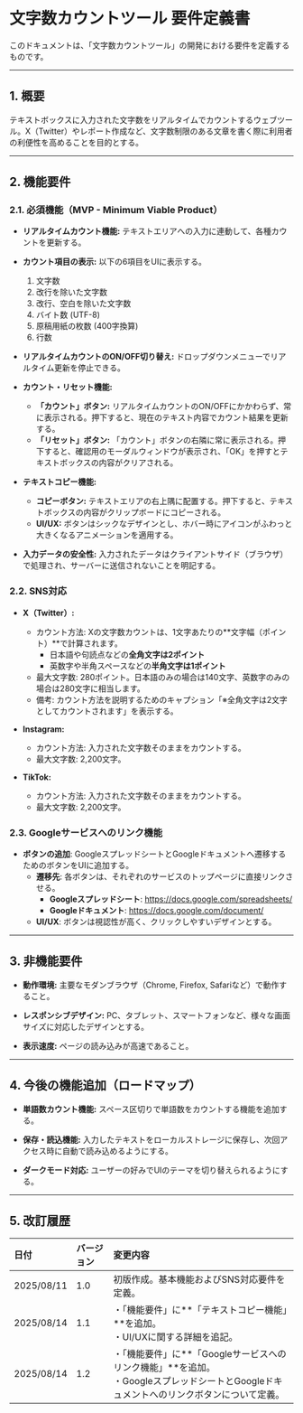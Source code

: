 # 文字数カウントツール 要件定義書

このドキュメントは、「文字数カウントツール」の開発における要件を定義するものです。

---

## 1. 概要

テキストボックスに入力された文字数をリアルタイムでカウントするウェブツール。X（Twitter）やレポート作成など、文字数制限のある文章を書く際に利用者の利便性を高めることを目的とする。

---

## 2. 機能要件

### 2.1. 必須機能（MVP - Minimum Viable Product）

* **リアルタイムカウント機能:** テキストエリアへの入力に連動して、各種カウントを更新する。

* **カウント項目の表示:** 以下の6項目をUIに表示する。
    1.  文字数
    2.  改行を除いた文字数
    3.  改行、空白を除いた文字数
    4.  バイト数 (UTF-8)
    5.  原稿用紙の枚数 (400字換算)
    6.  行数

* **リアルタイムカウントのON/OFF切り替え:** ドロップダウンメニューでリアルタイム更新を停止できる。

* **カウント・リセット機能:**
    * **「カウント」ボタン:** リアルタイムカウントのON/OFFにかかわらず、常に表示される。押下すると、現在のテキスト内容でカウント結果を更新する。
    * **「リセット」ボタン:** 「カウント」ボタンの右隣に常に表示される。押下すると、確認用のモーダルウィンドウが表示され、「OK」を押すとテキストボックスの内容がクリアされる。

* **テキストコピー機能:**
    * **コピーボタン:** テキストエリアの右上隅に配置する。押下すると、テキストボックスの内容がクリップボードにコピーされる。
    * **UI/UX:** ボタンはシックなデザインとし、ホバー時にアイコンがふわっと大きくなるアニメーションを適用する。

* **入力データの安全性:** 入力されたデータはクライアントサイド（ブラウザ）で処理され、サーバーに送信されないことを明記する。

### 2.2. SNS対応

* **X（Twitter）:**
    * カウント方法: Xの文字数カウントは、1文字あたりの**文字幅（ポイント）**で計算されます。
        * 日本語や句読点などの**全角文字は2ポイント**
        * 英数字や半角スペースなどの**半角文字は1ポイント**
    * 最大文字数: 280ポイント。日本語のみの場合は140文字、英数字のみの場合は280文字に相当します。
    * 備考: カウント方法を説明するためのキャプション「※全角文字は2文字としてカウントされます」を表示する。

* **Instagram:**
    * カウント方法: 入力された文字数そのままをカウントする。
    * 最大文字数: 2,200文字。

* **TikTok:**
    * カウント方法: 入力された文字数そのままをカウントする。
    * 最大文字数: 2,200文字。

### 2.3. Googleサービスへのリンク機能

* **ボタンの追加**: GoogleスプレッドシートとGoogleドキュメントへ遷移するためのボタンをUIに追加する。
    * **遷移先**: 各ボタンは、それぞれのサービスのトップページに直接リンクさせる。
        * **Googleスプレッドシート**: https://docs.google.com/spreadsheets/
        * **Googleドキュメント**: https://docs.google.com/document/
    * **UI/UX**: ボタンは視認性が高く、クリックしやすいデザインとする。

---

## 3. 非機能要件

* **動作環境:** 主要なモダンブラウザ（Chrome, Firefox, Safariなど）で動作すること。

* **レスポンシブデザイン:** PC、タブレット、スマートフォンなど、様々な画面サイズに対応したデザインとする。

* **表示速度:** ページの読み込みが高速であること。

---

## 4. 今後の機能追加（ロードマップ）

* **単語数カウント機能:** スペース区切りで単語数をカウントする機能を追加する。

* **保存・読込機能:** 入力したテキストをローカルストレージに保存し、次回アクセス時に自動で読み込めるようにする。

* **ダークモード対応:** ユーザーの好みでUIのテーマを切り替えられるようにする。

---

## 5. 改訂履歴

| 日付 | バージョン | 変更内容 |
|:--- |:--- |:--- |
| 2025/08/11 | 1.0 | 初版作成。基本機能およびSNS対応要件を定義。 |
| 2025/08/14 | 1.1 | ・「機能要件」に**「テキストコピー機能」**を追加。<br>・UI/UXに関する詳細を追記。 |
| 2025/08/14 | 1.2 | ・「機能要件」に**「Googleサービスへのリンク機能」**を追加。<br>・GoogleスプレッドシートとGoogleドキュメントへのリンクボタンについて定義。 |